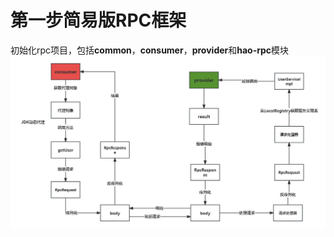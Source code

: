  # 第一步简易版RPC框架
 初始化rpc项目，包括**common**，**consumer**，**provider**和**hao-rpc**模块
 ![V1.0](RPC-V1.0.png)
